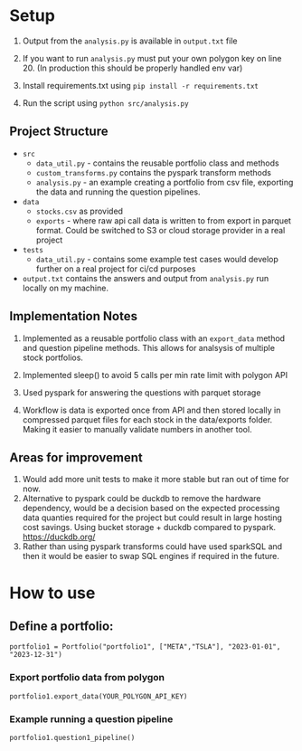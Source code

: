 

# Setup
1. Output from the `analysis.py` is available in `output.txt` file
2. If you want to run `analysis.py` must put your own polygon key on line 20. (In production this should be properly handled env var)

2. Install requirements.txt using `pip install -r requirements.txt`

3. Run the script using `python src/analysis.py`


## Project Structure
- `src` 
    - `data_util.py` - contains the reusable portfolio class and methods
    - `custom_transforms.py` contains the pyspark transform methods
    - `analysis.py` - an example creating a portfolio from csv file, exporting the data and running the question pipelines.
- `data`
    - `stocks.csv` as provided
    - `exports` - where raw api call data is written to from export in parquet format. Could be switched to S3 or cloud storage provider in a real project
- `tests`
    - `data_util.py` - contains some example test cases would develop further on a real project for ci/cd purposes
- `output.txt` contains the answers and output from `analysis.py` run locally on my machine.

## Implementation Notes
1. Implemented as a reusable portfolio class with an `export_data` method and question pipeline methods. This allows for analsysis of multiple stock portfolios.

3. Implemented sleep() to avoid 5 calls per min rate limit with polygon API
3. Used pyspark for answering the questions with parquet storage
4. Workflow is data is exported once from API and then stored locally in compressed parquet files for each stock in the data/exports folder. Making it easier to manually validate numbers in another tool.

## Areas for improvement
1. Would add more unit tests to make it more stable but ran out of time for now.
2. Alternative to pyspark could be duckdb to remove the hardware dependency, would be a decision based on the expected processing data quanties required for the project but could result in large hosting cost savings. Using bucket storage + duckdb compared to pyspark. https://duckdb.org/
3. Rather than using pyspark transforms could have used sparkSQL and then it would be easier to swap SQL engines if required in the future.


# How to use
## Define a portfolio:
    portfolio1 = Portfolio("portfolio1", ["META","TSLA"], "2023-01-01", "2023-12-31")

### Export portfolio data from polygon

    portfolio1.export_data(YOUR_POLYGON_API_KEY)

### Example running a question pipeline

    portfolio1.question1_pipeline()

